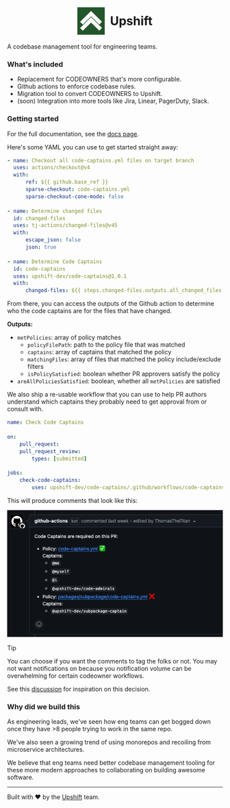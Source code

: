 # <div style="width: 100%; display: flex; justify-content: center; align-items: center; gap: 12px;"><img src="resources/Upshift.png" alt="drawing" width="64"/> Upshift</div>

A codebase management tool for engineering teams.

<h3>What's included</h3>

-   Replacement for CODEOWNERS that's more configurable.
-   Github actions to enforce codebase rules.
-   Migration tool to convert CODEOWNERS to Upshift.
-   (soon) Integration into more tools like Jira, Linear, PagerDuty, Slack.

<h3>Getting started</h3>

For the full documentation, see the [docs page](/DOCUMENTATION.md).

Here's some YAML you can use to get started straight away:

```yaml
- name: Checkout all code-captains.yml files on target branch
  uses: actions/checkout@v4
  with:
      ref: ${{ github.base_ref }}
      sparse-checkout: code-captains.yml
      sparse-checkout-cone-mode: false

- name: Determine changed files
  id: changed-files
  uses: tj-actions/changed-files@v45
  with:
      escape_json: false
      json: true

- name: Determine Code Captains
  id: code-captains
  uses: upshift-dev/code-captains@1.0.1
  with:
      changed-files: ${{ steps.changed-files.outputs.all_changed_files }}
```

From there, you can access the outputs of the Github action to determine who the code captains are for the files that have changed.

<b>Outputs:</b>

-   `metPolicies`: array of policy matches
    -   `policyFilePath`: path to the policy file that was matched
    -   `captains`: array of captains that matched the policy
    -   `matchingFiles`: array of files that matched the policy include/exclude filters
    -   `isPolicySatisfied`: boolean whether PR approvers satisfy the policy
-   `areAllPoliciesSatisfied`: boolean, whether all `metPolicies` are satisfied

We also ship a re-usable workflow that you can use to help PR authors understand which captains they probably need to get approval from or consult with.

```yaml
name: Check Code Captains

on:
    pull_request:
    pull_request_review:
        types: [submitted]

jobs:
    check-code-captains:
        uses: upshift-dev/code-captains/.github/workflows/code-captains-workflow.yml@1.0.1
```

This will produce comments that look like this:

<img src="resources/github-comment-example.png" alt="Github comment example" />

> [!TIP]
> You can choose if you want the comments to tag the folks or not.
> You may not want notifications on because you notification volume can be overwhelming for certain codeowner workflows.
>
> See this [discussion](https://github.com/orgs/community/discussions/35673) for inspiration on this decision.

<h3>Why did we build this</h3>

As engineering leads, we've seen how eng teams can get bogged down once they have >8 people trying to work in the same repo.

We've also seen a growing trend of using monorepos and recoiling from microservice architectures.

We believe that eng teams need better codebase management tooling for these more modern approaches to collaborating on building awesome software.

<hr />

Built with ❤️ by the [Upshift](https://upshift.dev) team.
